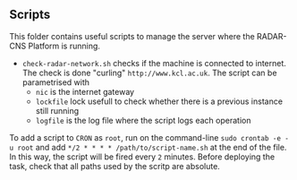 ## Scripts

This folder contains useful scripts to manage the server where the RADAR-CNS Platform is running.

- `check-radar-network.sh` checks if the machine is connected to internet. The check is done "curling" `http://www.kcl.ac.uk`. The script can be parametrised with
  - `nic` is the internet gateway
  - `lockfile` lock usefull to check whether there is a previous instance still running
  - `logfile` is the log file where the script logs each operation

To add a script to `CRON` as `root`, run on the command-line `sudo crontab -e -u root` and add  `*/2 * * * * /path/to/script-name.sh` at the end of the file. In this way, the script will be fired every `2` minutes. Before deploying the task, check that all paths used by the scritp are absolute.
